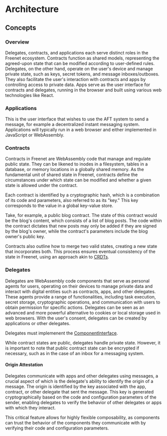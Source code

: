 # Architecture

## Concepts

### Overview

Delegates, contracts, and applications each serve distinct roles in the Freenet ecosystem. Contracts function as shared models, representing the agreed-upon state that can be modified according to user-defined rules. Delegates, on the other hand, operate on the user's device and manage private state, such as keys, secret tokens, and message inboxes/outboxes. They also facilitate the user's interaction with contracts and apps by controlling access to private data. Apps serve as the user interface for contracts and delegates, running in the browser and built using various web technologies like React.

### Applications

This is the user interface that wishes to use the AFT system to send a message,
for example a decentralized instant messaging system. Applications will
typically run in a web browser and either implemented in JavaScript or
WebAssembly.

### Contracts

Contracts in Freenet are WebAssembly code that manage and regulate public state. They can be likened to inodes in a filesystem, tables in a database, or memory locations in a globally shared memory. As the fundamental unit of shared state in Freenet, contracts define the circumstances under which state can be modified and whether a given state is allowed under the contract.

Each contract is identified by a cryptographic hash, which is a combination of its code and parameters, also referred to as its "key." This key corresponds to the value in a global key-value store.

Take, for example, a public blog contract. The state of this contract would be the blog's content, which consists of a list of blog posts. The code within the contract dictates that new posts may only be added if they are signed by the blog's owner, while the contract's parameters include the blog owner's public key.

Contracts also outline how to merge two valid states, creating a new state that incorporates both. This process ensures eventual consistency of the state in Freenet, using an approach akin to [CRDTs](https://en.wikipedia.org/wiki/Conflict-free_replicated_data_type).

### Delegates

Delegates are WebAssembly code components that serve as personal agents for users, operating on their devices to manage private data and interact with digital entities such as contracts, apps, and other delegates. These agents provide a range of functionalities, including task execution, secret storage, cryptographic operations, and communication with users to obtain permission for specific actions. Delegates can be seen as an advanced and more powerful alternative to cookies or local storage used in web browsers. With the user's consent, delegates can be created by applications or other delegates.

Delegates must implemenent the [ComponentInterface](https://github.com/freenet/locutus/blob/f1c8075e173f171c17ffa8d08803b2c9aea4ddf3/crates/locutus-stdlib/src/component_interface.rs#L121).

While contract states are public, delegates handle private state. However, it is important to note that public contract state can be encrypted if necessary, such as in the case of an inbox for a messaging system.

#### Origin Attestation

Delegates communicate with apps and other delegates using messages, a crucial aspect of which is the delegate's ability to identify the origin of a message. The origin is identified by the key associated with the app, contract, or other delegate that sent the message. This key is generated cryptographically based on the code and configuration parameters of the sender, enabling delegates to verify the behavior of other delegates or apps with which they interact.

This critical feature allows for highly flexible composability, as components can trust the behavior of the components they communicate with by verifying their code and configuration parameters.